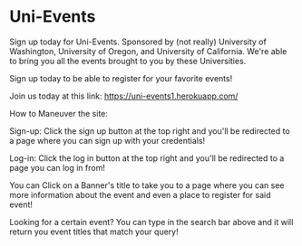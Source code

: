 # Uni-Events

Sign up today for Uni-Events. Sponsored by (not really) University of Washington, University of Oregon, and University of California. We're able to bring you all the events 
brought to you by these Universities. 

Sign up today to be able to register for your favorite events!

Join us today at this link:
https://uni-events1.herokuapp.com/

How to Maneuver the site:

Sign-up: Click the sign up button at the top right and you'll be redirected to a page where you can sign up with your credentials!

Log-in: Click the log in button at the top right and you'll be redirected to a page you can log in from!

You can Click on a Banner's title to take you to a page where you can see more information about the event and even a place to register for said event!

Looking for a certain event? You can type in the search bar above and it will return you event titles that match your query!
